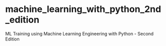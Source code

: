 # machine_learning_with_python_2nd_edition
ML Training using Machine Learning Engineering with Python - Second Edition
